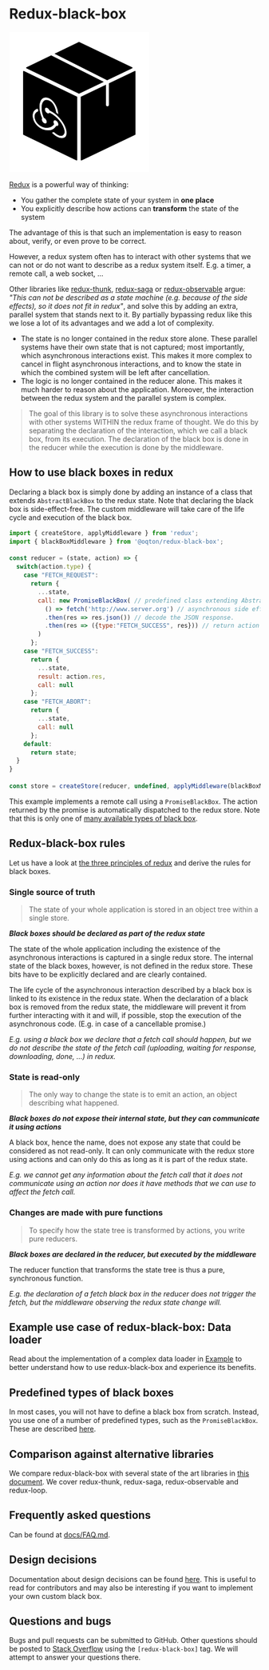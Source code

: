 # Redux-black-box
<img width="280px" src="./docs/src/logo-black-box-redux.svg?sanitize=true" alt="logo">

[Redux](https://redux.js.org/) is a powerful way of thinking:

* You gather the complete state of your system in **one place**
* You explicitly describe how actions can **transform** the state of the system

The advantage of this is that such an implementation is easy to reason about, verify, or even prove to be correct.

However, a redux system often has to interact with other systems that we can not or do not want to describe as a redux system itself. 
E.g. a timer, a remote call, a web socket, ...

Other libraries like [redux-thunk](https://github.com/reduxjs/redux-thunk), [redux-saga](https://github.com/redux-saga/redux-saga) or [redux-observable](https://github.com/redux-observable/redux-observable) argue: 
_"This can not be described as a state machine (e.g. because of the side effects), so it does not fit in redux"_, and solve this by adding an extra, parallel system that stands next to it.
By partially bypassing redux like this we lose a lot of its advantages and we add a lot of complexity.

* The state is no longer contained in the redux store alone. 
These parallel systems have their own state that is not captured; most importantly, which asynchronous interactions exist.
This makes it more complex to cancel in flight asynchronous interactions, and to know the state in which the combined system will be left after cancellation.
* The logic is no longer contained in the reducer alone. 
This makes it much harder to reason about the application.
Moreover, the interaction between the redux system and the parallel system is complex.

> The goal of this library is to solve these asynchronous interactions with other systems WITHIN the redux frame of thought.
> We do this by separating the declaration of the interaction, which we call a black box, from its execution.
> The declaration of the black box is done in the reducer while the execution is done by the middleware.


## How to use black boxes in redux
Declaring a black box is simply done by adding an instance of a class that extends `AbstractBlackBox` to the redux state.
Note that declaring the black box is side-effect-free.
The custom middleware will take care of the life cycle and execution of the black box.

```javascript
import { createStore, applyMiddleware } from 'redux';
import { blackBoxMiddleware } from '@oqton/redux-black-box';

const reducer = (state, action) => {
  switch(action.type) {
    case "FETCH_REQUEST":
      return {
        ...state,
        call: new PromiseBlackBox( // predefined class extending AbstractBlackBox
          () => fetch('http://www.server.org') // asynchronous side effect
          .then(res => res.json()) // decode the JSON response.
          .then(res => ({type:"FETCH_SUCCESS", res})) // return action with results
        )
      };
    case "FETCH_SUCCESS":
      return {
        ...state,
        result: action.res,
        call: null
      };
    case "FETCH_ABORT":
      return {
        ...state,
        call: null
      };
    default:
      return state;
  }
}

const store = createStore(reducer, undefined, applyMiddleware(blackBoxMiddleware));
```

This example implements a remote call using a `PromiseBlackBox`. The action returned by the promise is automatically dispatched to the redux store.
 Note that this is only one of [many available types of black box](docs/BlackBoxes.md).


## Redux-black-box rules
Let us have a look at [the three principles of redux](https://redux.js.org/introduction/threeprinciples) and derive the rules for black boxes.

### Single source of truth
> The state of your whole application is stored in an object tree within a single store.

 ***Black boxes should be declared as part of the redux state***

The state of the whole application including the existence of the asynchronous interactions is captured in a single redux store.
The internal state of the black boxes, however, is not defined in the redux store. These bits have to be explicitly declared and are clearly contained.

The life cycle of the asynchronous interaction described by a black box is linked to its existence in the redux state.
When the declaration of a black box is removed from the redux state, the middleware will prevent it from further interacting with it and will, if possible, stop the execution of the asynchronous code. (E.g. in case of a cancellable promise.)

*E.g. using a black box we declare that a fetch call should happen, but we do not describe the state of the fetch call (uploading, waiting for response, downloading, done, ...) in redux.*

### State is read-only
>The only way to change the state is to emit an action, an object describing what happened.

***Black boxes do not expose their internal state, but they can communicate it using actions***

A black box, hence the name, does not expose any state that could be considered as not read-only.
It can only communicate with the redux store using actions and can only do this as long as it is part of the redux state.

*E.g. we cannot get any information about the fetch call that it does not communicate using an action nor does it have methods that we can use to affect the fetch call.*

### Changes are made with pure functions
>To specify how the state tree is transformed by actions, you write pure reducers.

***Black boxes are declared in the reducer, but executed by the middleware***

The reducer function that transforms the state tree is thus a pure, synchronous function. 

*E.g. the declaration of a fetch black box in the reducer does not trigger the fetch, but the middleware observing the redux state change will.*



## Example use case of redux-black-box: Data loader
Read about the implementation of a complex data loader in [Example](docs/Example.md) to better understand how to use redux-black-box and experience its benefits.


## Predefined types of black boxes
In most cases, you will not have to define a black box from scratch. 
Instead, you use one of a number of predefined types, such as the `PromiseBlackBox`.
These are described [here](docs/BlackBoxes.md).


## Comparison against alternative libraries
We compare redux-black-box with several state of the art libraries in [this document](docs/State-of-the-art-comparison.md).
We cover redux-thunk, redux-saga, redux-observable and redux-loop.


## Frequently asked questions
Can be found at [docs/FAQ.md](docs/FAQ.md).


## Design decisions
Documentation about design decisions  can be found [here](docs/Design-decisions.md). This is useful to read for contributors and may also be interesting if you want to implement your own custom black box.


## Questions and bugs
Bugs and pull requests can be submitted to GitHub.
Other questions should be posted to [Stack Overflow](https://stackoverflow.com/questions/tagged/redux-black-box) using the `[redux-black-box]` tag. 
We will attempt to answer your questions there.
